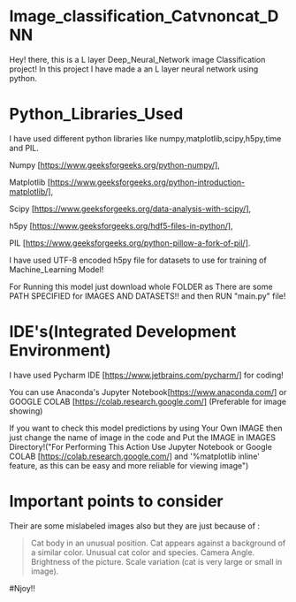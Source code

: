 # Image_classification_Catvnoncat_DNN
Hey! there, this is a L layer Deep_Neural_Network image Classification project!
In this project I have made a an L layer neural network using python.

# Python_Libraries_Used
I have used different python libraries like numpy,matplotlib,scipy,h5py,time and PIL.

Numpy [https://www.geeksforgeeks.org/python-numpy/],

Matplotlib [https://www.geeksforgeeks.org/python-introduction-matplotlib/],

Scipy [https://www.geeksforgeeks.org/data-analysis-with-scipy/],

h5py [https://www.geeksforgeeks.org/hdf5-files-in-python/],

PIL [https://www.geeksforgeeks.org/python-pillow-a-fork-of-pil/].



I have used UTF-8 encoded h5py file for datasets to use for training of Machine_Learning Model!

For Running this model just download whole FOLDER as There are some PATH SPECIFIED for IMAGES AND DATASETS!!
and then RUN "main.py" file!

# IDE's(Integrated Development Environment)
I have used Pycharm IDE [https://www.jetbrains.com/pycharm/] for coding!

You can use Anaconda's Jupyter Notebook[https://www.anaconda.com/] or GOOGLE COLAB [https://colab.research.google.com/] (Preferable for image showing)

If you want to check this model predictions  by using Your Own IMAGE then just change the name of image in the code and Put the IMAGE in IMAGES Directory!("For Performing This Action Use Jupyter Notebook or Google COLAB [https://colab.research.google.com/] and '%matplotlib inline' feature, as this can be easy and more reliable for viewing image")

# Important points to consider
Their are some mislabeled images also but they are just because of :
> Cat body in an unusual position.
> Cat appears against a background of a similar color.
> Unusual cat color and species.
> Camera Angle.
> Brightness of the picture.
> Scale variation (cat is very large or small in image).

#Njoy!!

